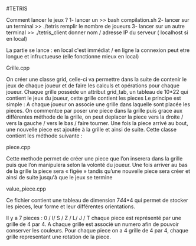 #TETRIS

Comment lancer le jeux ? 
	1- lancer un         >> bash compilation.sh 
	2- lancer sur un terminal    >> ./tetris   remplir le nombre de joueurs
	3- lancer sur un autre terminal   >> ./tetris_client  donner nom / adresse IP du serveur ( localhost si en local)

La partie se lance : en local c'est immédiat /  en ligne la connexion peut etre longue et infructueuse (elle fonctionne mieux en local)




Grille.cpp

On créer une classe grid, celle-ci va permettre dans la suite de contenir le jeux de chaque joueur et de faire les calculs et opérations pour chaque joueur. Chaque grille possède un attribut grid_tab, un tableau de 10*22 qui contient le jeux du joueur, cette grille contient les pieces
Le principe est simple : A chaque joueur on associe une grille dans laquelle sont placée les pieces. On commentce par poser une piece dans la grille puis grace aux différentes méthode de la grille, on peut deplacer la piece vers la droite / vers la gauche / vers le bas / faire tourner.
Une fois la piece arrivé au bout, une nouvelle piece est ajoutée à la grille et ainsi de suite. Cette classe contient les méthode suivante :



piece.cpp

Cette methode permet de créer une piece que l’on inserera dans la grille puis que l’on manipulera selon la volonté du joueur. Une fois arriver au bas de la grille la piece sera « figée » tandis qu’une nouvelle piece sera créer et ainsi de suite jusqu'à que le jeux se termine

 

value_piece.cpp

Ce fichier contient une tableau de dimension 7*4*4*4 qui permet de stocker les pieces, leur forme et leur différentes orientations.

Il y a 7 pieces : 0 / I/ S / Z / L/ J / T  chaque piece est représenté par une grille de 4 par 4. A chaque grille est associé un numero afin de pouvoir conserver les couleurs. Pour chaque piece on a 4 grille de 4 par 4, chaque grille representant une rotation de la piece. 

